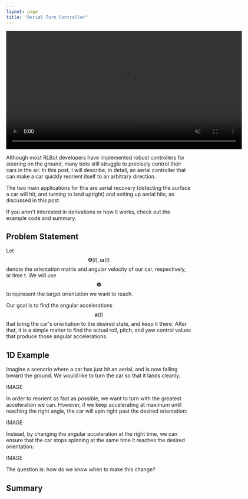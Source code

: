 ```yaml
---
layout: page
title: "Aerial Turn Controller"
---
```


<video autoplay loop muted width="640">
<source type="video/webm" src="/aerial_recovery.webm">
Your browser does not support the video element.
</video>

Although most RLBot developers have implemented robust controllers for
steering on the ground, many bots still struggle to precisely control
their cars in the air. In this post, I will describe, in detail, an aerial
controller that can make a car quickly reorient itself to an arbitrary 
direction.

The two main applications for this are aerial recovery (detecting
the surface a car will hit, and turning to land upright) and setting
up aerial hits, as discussed in this post.

If you aren't interested in derivations or how it works, check out
the example code and summary.

## Problem Statement

Let $$\boldsymbol{\Theta}(t), \boldsymbol{\omega}(t)$$ 
denote the orientation matrix and angular velocity of our car,
respectively, at time t. We will use $$\boldsymbol{\Phi}$$ 
to represent the target orientation we want to reach.

Our goal is to find the angular accelerations $$\boldsymbol{a}(t)$$
that bring the car's orientation to the desired state, and keep it
there. After that, it is a simple matter to find the actual 
roll, pitch, and yaw control values that produce those 
angular accelerations.

## 1D Example

Imagine a scenario where a car has just hit an aerial, and is now
falling toward the ground. We would like to turn the car so that it
lands cleanly.

IMAGE

In order to reorient as fast as possible, we want to turn with
the greatest acceleration we can. However, if we keep 
accelerating at maximum until reaching the right angle, the car
will spin right past the desired orientation:

IMAGE

Instead, by changing the angular acceleration at the right time,
we can ensure that the car stops spinning at the same time it reaches
the desired orientation:

IMAGE

The question is: how do we know when to make this change?



## Summary
